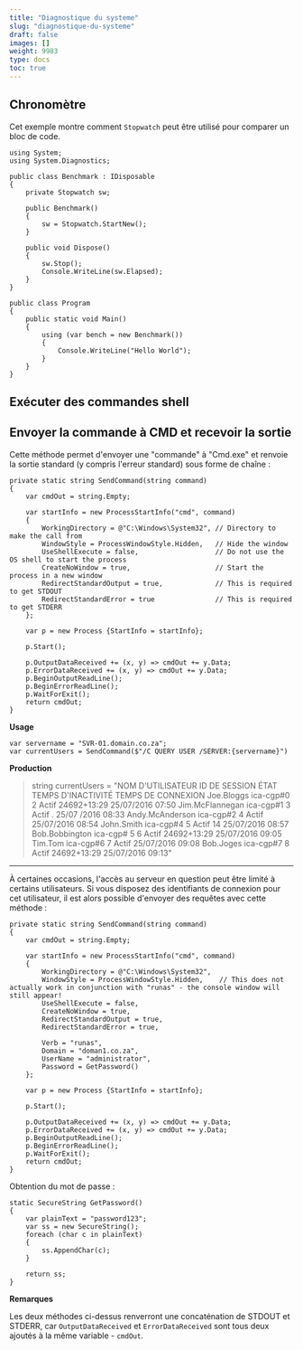 ```yaml
---
title: "Diagnostique du systeme"
slug: "diagnostique-du-systeme"
draft: false
images: []
weight: 9983
type: docs
toc: true
---
```


## Chronomètre
Cet exemple montre comment `Stopwatch` peut être utilisé pour comparer un bloc de code.

    using System;            
    using System.Diagnostics;
            
    public class Benchmark : IDisposable
    {
        private Stopwatch sw;
    
        public Benchmark()
        {
            sw = Stopwatch.StartNew();
        }
    
        public void Dispose()
        {
            sw.Stop();
            Console.WriteLine(sw.Elapsed);
        }
    }
    
    public class Program
    {
        public static void Main()
        {
            using (var bench = new Benchmark())
            {
                Console.WriteLine("Hello World");
            }
        }
    }

## Exécuter des commandes shell


## Envoyer la commande à CMD et recevoir la sortie


Cette méthode permet d'envoyer une "commande" à "Cmd.exe" et renvoie la sortie standard (y compris l'erreur standard) sous forme de chaîne :

    private static string SendCommand(string command)
    {
        var cmdOut = string.Empty;
        
        var startInfo = new ProcessStartInfo("cmd", command)
        {
            WorkingDirectory = @"C:\Windows\System32", // Directory to make the call from
            WindowStyle = ProcessWindowStyle.Hidden,   // Hide the window
            UseShellExecute = false,                   // Do not use the OS shell to start the process
            CreateNoWindow = true,                     // Start the process in a new window 
            RedirectStandardOutput = true,             // This is required to get STDOUT
            RedirectStandardError = true               // This is required to get STDERR
        };

        var p = new Process {StartInfo = startInfo};

        p.Start();

        p.OutputDataReceived += (x, y) => cmdOut += y.Data;
        p.ErrorDataReceived += (x, y) => cmdOut += y.Data;
        p.BeginOutputReadLine();
        p.BeginErrorReadLine();
        p.WaitForExit();
        return cmdOut;
    }

**Usage**

    var servername = "SVR-01.domain.co.za";
    var currentUsers = SendCommand($"/C QUERY USER /SERVER:{servername}")

**Production**

> string currentUsers = "NOM D'UTILISATEUR ID DE SESSION ÉTAT TEMPS D'INACTIVITÉ TEMPS DE CONNEXION Joe.Bloggs ica-cgp#0 2 Actif 24692+13:29 25/07/2016 07:50 Jim.McFlannegan ica-cgp#1 3 Actif . 25/07 /2016 08:33 Andy.McAnderson ica-cgp#2 4 Actif 25/07/2016 08:54 John.Smith ica-cgp#4 5 Actif 14 25/07/2016 08:57 Bob.Bobbington ica-cgp# 5 6 Actif 24692+13:29 25/07/2016 09:05 Tim.Tom ica-cgp#6 7 Actif 25/07/2016 09:08 Bob.Joges ica-cgp#7 8 Actif 24692+13:29 25/07/2016 09:13"

_____________

À certaines occasions, l'accès au serveur en question peut être limité à certains utilisateurs. Si vous disposez des identifiants de connexion pour cet utilisateur, il est alors possible d'envoyer des requêtes avec cette méthode :

    private static string SendCommand(string command)
    {
        var cmdOut = string.Empty;
        
        var startInfo = new ProcessStartInfo("cmd", command)
        {
            WorkingDirectory = @"C:\Windows\System32",
            WindowStyle = ProcessWindowStyle.Hidden,    // This does not actually work in conjunction with "runas" - the console window will still appear!
            UseShellExecute = false,
            CreateNoWindow = true,
            RedirectStandardOutput = true, 
            RedirectStandardError = true,

            Verb = "runas",
            Domain = "doman1.co.za",
            UserName = "administrator",
            Password = GetPassword()
        };

        var p = new Process {StartInfo = startInfo};

        p.Start();

        p.OutputDataReceived += (x, y) => cmdOut += y.Data;
        p.ErrorDataReceived += (x, y) => cmdOut += y.Data;
        p.BeginOutputReadLine();
        p.BeginErrorReadLine();
        p.WaitForExit();
        return cmdOut;
    }

Obtention du mot de passe :

    static SecureString GetPassword()
    {
        var plainText = "password123";
        var ss = new SecureString();
        foreach (char c in plainText)
        {
            ss.AppendChar(c);
        }

        return ss;
    }

**Remarques**

Les deux méthodes ci-dessus renverront une concaténation de STDOUT et STDERR, car `OutputDataReceived` et `ErrorDataReceived` sont tous deux ajoutés à la même variable - `cmdOut`.

